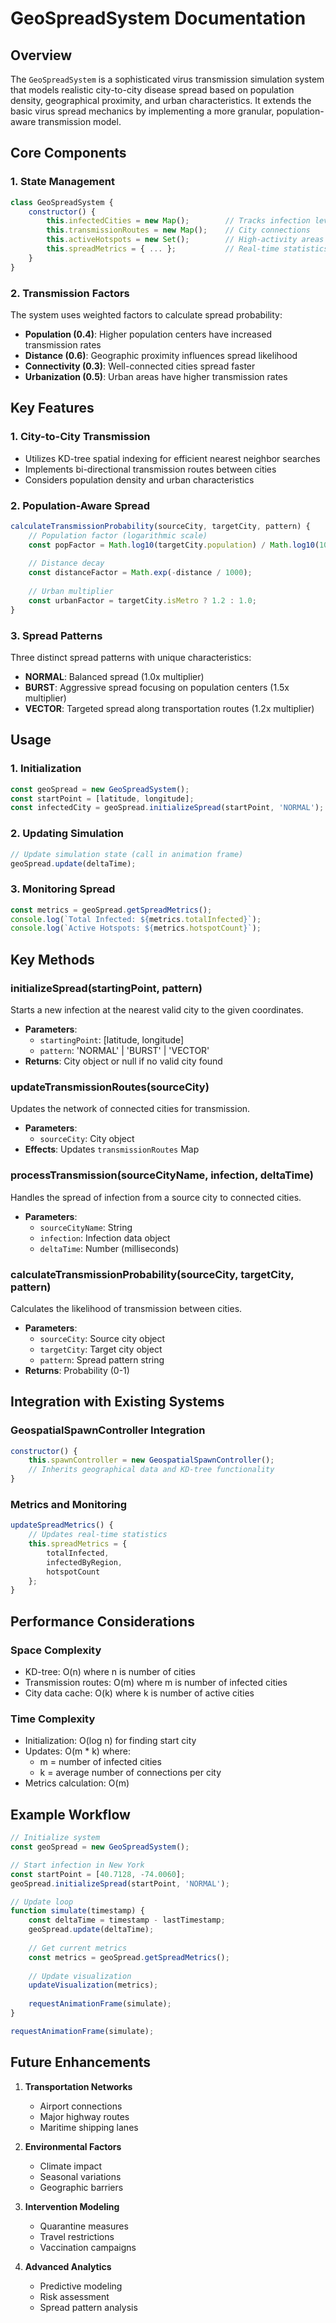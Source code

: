 # GeoSpreadSystem Documentation

## Overview
The `GeoSpreadSystem` is a sophisticated virus transmission simulation system that models realistic city-to-city disease spread based on population density, geographical proximity, and urban characteristics. It extends the basic virus spread mechanics by implementing a more granular, population-aware transmission model.

## Core Components

### 1. State Management
```javascript
class GeoSpreadSystem {
    constructor() {
        this.infectedCities = new Map();        // Tracks infection levels
        this.transmissionRoutes = new Map();    // City connections
        this.activeHotspots = new Set();        // High-activity areas
        this.spreadMetrics = { ... };           // Real-time statistics
    }
}
```

### 2. Transmission Factors
The system uses weighted factors to calculate spread probability:
- **Population (0.4)**: Higher population centers have increased transmission rates
- **Distance (0.6)**: Geographic proximity influences spread likelihood
- **Connectivity (0.3)**: Well-connected cities spread faster
- **Urbanization (0.5)**: Urban areas have higher transmission rates

## Key Features

### 1. City-to-City Transmission
- Utilizes KD-tree spatial indexing for efficient nearest neighbor searches
- Implements bi-directional transmission routes between cities
- Considers population density and urban characteristics

### 2. Population-Aware Spread
```javascript
calculateTransmissionProbability(sourceCity, targetCity, pattern) {
    // Population factor (logarithmic scale)
    const popFactor = Math.log10(targetCity.population) / Math.log10(10000000);
    
    // Distance decay
    const distanceFactor = Math.exp(-distance / 1000);
    
    // Urban multiplier
    const urbanFactor = targetCity.isMetro ? 1.2 : 1.0;
}
```

### 3. Spread Patterns
Three distinct spread patterns with unique characteristics:
- **NORMAL**: Balanced spread (1.0x multiplier)
- **BURST**: Aggressive spread focusing on population centers (1.5x multiplier)
- **VECTOR**: Targeted spread along transportation routes (1.2x multiplier)

## Usage

### 1. Initialization
```javascript
const geoSpread = new GeoSpreadSystem();
const startPoint = [latitude, longitude];
const infectedCity = geoSpread.initializeSpread(startPoint, 'NORMAL');
```

### 2. Updating Simulation
```javascript
// Update simulation state (call in animation frame)
geoSpread.update(deltaTime);
```

### 3. Monitoring Spread
```javascript
const metrics = geoSpread.getSpreadMetrics();
console.log(`Total Infected: ${metrics.totalInfected}`);
console.log(`Active Hotspots: ${metrics.hotspotCount}`);
```

## Key Methods

### initializeSpread(startingPoint, pattern)
Starts a new infection at the nearest valid city to the given coordinates.
- **Parameters**:
  - `startingPoint`: [latitude, longitude]
  - `pattern`: 'NORMAL' | 'BURST' | 'VECTOR'
- **Returns**: City object or null if no valid city found

### updateTransmissionRoutes(sourceCity)
Updates the network of connected cities for transmission.
- **Parameters**:
  - `sourceCity`: City object
- **Effects**: Updates `transmissionRoutes` Map

### processTransmission(sourceCityName, infection, deltaTime)
Handles the spread of infection from a source city to connected cities.
- **Parameters**:
  - `sourceCityName`: String
  - `infection`: Infection data object
  - `deltaTime`: Number (milliseconds)

### calculateTransmissionProbability(sourceCity, targetCity, pattern)
Calculates the likelihood of transmission between cities.
- **Parameters**:
  - `sourceCity`: Source city object
  - `targetCity`: Target city object
  - `pattern`: Spread pattern string
- **Returns**: Probability (0-1)

## Integration with Existing Systems

### GeospatialSpawnController Integration
```javascript
constructor() {
    this.spawnController = new GeospatialSpawnController();
    // Inherits geographical data and KD-tree functionality
}
```

### Metrics and Monitoring
```javascript
updateSpreadMetrics() {
    // Updates real-time statistics
    this.spreadMetrics = {
        totalInfected,
        infectedByRegion,
        hotspotCount
    };
}
```

## Performance Considerations

### Space Complexity
- KD-tree: O(n) where n is number of cities
- Transmission routes: O(m) where m is number of infected cities
- City data cache: O(k) where k is number of active cities

### Time Complexity
- Initialization: O(log n) for finding start city
- Updates: O(m * k) where:
  - m = number of infected cities
  - k = average number of connections per city
- Metrics calculation: O(m)

## Example Workflow

```javascript
// Initialize system
const geoSpread = new GeoSpreadSystem();

// Start infection in New York
const startPoint = [40.7128, -74.0060];
geoSpread.initializeSpread(startPoint, 'NORMAL');

// Update loop
function simulate(timestamp) {
    const deltaTime = timestamp - lastTimestamp;
    geoSpread.update(deltaTime);
    
    // Get current metrics
    const metrics = geoSpread.getSpreadMetrics();
    
    // Update visualization
    updateVisualization(metrics);
    
    requestAnimationFrame(simulate);
}

requestAnimationFrame(simulate);
```

## Future Enhancements

1. **Transportation Networks**
   - Airport connections
   - Major highway routes
   - Maritime shipping lanes

2. **Environmental Factors**
   - Climate impact
   - Seasonal variations
   - Geographic barriers

3. **Intervention Modeling**
   - Quarantine measures
   - Travel restrictions
   - Vaccination campaigns

4. **Advanced Analytics**
   - Predictive modeling
   - Risk assessment
   - Spread pattern analysis
``` 